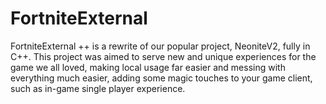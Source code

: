 # FortniteExternal
FortniteExternal ++ is a rewrite of our popular project, NeoniteV2, fully in C++. This project was aimed to serve new and unique experiences for the game we all loved, making local usage far easier and messing with everything much easier, adding some magic touches to your game client, such as in-game single player experience.
